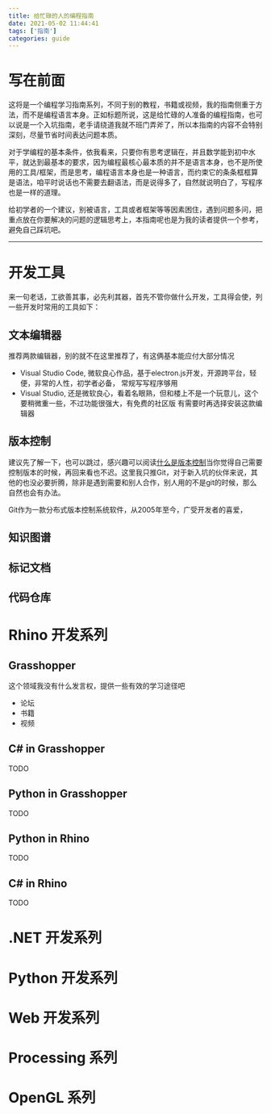 ```yaml
---
title: 给忙碌的人的编程指南
date: 2021-05-02 11:44:41
tags: ['指南']
categories: guide
---
```


# 写在前面

这将是一个编程学习指南系列，不同于别的教程，书籍或视频，我的指南侧重于方法，而不是编程语言本身。正如标题所说，这是给忙碌的人准备的编程指南，也可以说是一个入坑指南，老手请绕道我就不班门弄斧了，所以本指南的内容不会特别深刻，尽量节省时间表达问题本质。

对于学编程的基本条件，依我看来，只要你有思考逻辑在，并且数学能到初中水平，就达到最基本的要求，因为编程最核心最本质的并不是语言本身，也不是所使用的工具/框架，而是思考，编程语言本身也是一种语言，而约束它的条条框框算是语法，咱平时说话也不需要去翻语法，而是说得多了，自然就说明白了，写程序也是一样的道理。

给初学者的一个建议，别被语言，工具或者框架等等因素困住，遇到问题多问，把重点放在你要解决的问题的逻辑思考上，本指南呢也是为我的读者提供一个参考，避免自己踩坑吧。

---

# 开发工具

来一句老话，工欲善其事，必先利其器，首先不管你做什么开发，工具得会使，列一些开发时常用的工具如下：

## 文本编辑器

推荐两款编辑器，别的就不在这里推荐了，有这俩基本能应付大部分情况

  * Visual Studio Code, 微软良心作品，基于electron.js开发，开源跨平台，轻便，非常的人性，初学者必备，
    常规写写程序够用
  * Visual Studio, 还是微软良心，看着名眼熟，但和楼上不是一个玩意儿，这个要稍微重一些，不过功能很强大，有免费的社区版
    有需要时再选择安装这款编辑器

## 版本控制

建议先了解一下，也可以跳过，感兴趣可以阅读[什么是版本控制](/faq/什么是版本控制)当你觉得自己需要控制版本的时候，再回来看也不迟。这里我只推Git，对于新入坑的伙伴来说，其他的也没必要折腾，除非是遇到需要和别人合作，别人用的不是git的时候，那么自然也会有办法。

Git作为一款分布式版本控制系统软件，从2005年至今，广受开发者的喜爱，

## 知识图谱

## 标记文档

## 代码仓库

# Rhino 开发系列

## Grasshopper

这个领域我没有什么发言权，提供一些有效的学习途径吧

- 论坛
- 书籍
- 视频

## C# in Grasshopper

TODO

## Python in Grasshopper

TODO

## Python in Rhino

TODO

## C# in Rhino

TODO

# .NET 开发系列

# Python 开发系列

# Web 开发系列

# Processing 系列

# OpenGL 系列